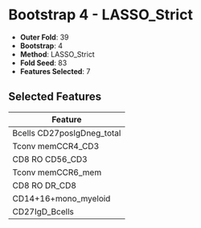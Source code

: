 # Bootstrap 4 - LASSO_Strict

- **Outer Fold**: 39
- **Bootstrap**: 4
- **Method**: LASSO_Strict
- **Fold Seed**: 83
- **Features Selected**: 7

## Selected Features

| Feature |
|---------|
| Bcells CD27posIgDneg_total |
| Tconv memCCR4_CD3 |
| CD8 RO CD56_CD3 |
| Tconv memCCR6_mem |
| CD8 RO DR_CD8 |
| CD14+16+mono_myeloid |
| CD27IgD_Bcells |
